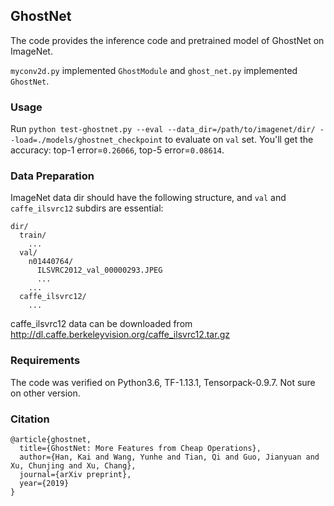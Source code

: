 ## GhostNet
The code provides the inference code and pretrained model of GhostNet on ImageNet.

`myconv2d.py` implemented `GhostModule` and `ghost_net.py` implemented `GhostNet`.

### Usage
Run `python test-ghostnet.py --eval --data_dir=/path/to/imagenet/dir/ --load=./models/ghostnet_checkpoint` to evaluate on `val` set.
You'll get the accuracy: top-1 error=`0.26066`, top-5 error=`0.08614`.

### Data Preparation
ImageNet data dir should have the following structure, and `val` and `caffe_ilsvrc12` subdirs are essential:
```
dir/
  train/
    ...
  val/
    n01440764/
      ILSVRC2012_val_00000293.JPEG
      ...
    ...
  caffe_ilsvrc12/
    ...
```
caffe_ilsvrc12 data can be downloaded from http://dl.caffe.berkeleyvision.org/caffe_ilsvrc12.tar.gz

### Requirements
The code was verified on Python3.6, TF-1.13.1, Tensorpack-0.9.7. Not sure on other version.

### Citation
```
@article{ghostnet,
  title={GhostNet: More Features from Cheap Operations},
  author={Han, Kai and Wang, Yunhe and Tian, Qi and Guo, Jianyuan and Xu, Chunjing and Xu, Chang},
  journal={arXiv preprint},
  year={2019}
}
```

